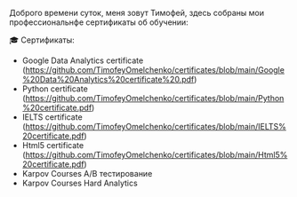 Доброго времени суток, меня зовут Тимофей, здесь собраны мои профессиональнфе сертификаты об обучении: 

🎓 Сертификаты:
- Google Data Analytics certificate (https://github.com/TimofeyOmelchenko/certificates/blob/main/Google%20Data%20Analytics%20certificate%20.pdf)
- Python certificate (https://github.com/TimofeyOmelchenko/certificates/blob/main/Python%20certificate.pdf)
- IELTS certificate (https://github.com/TimofeyOmelchenko/certificates/blob/main/IELTS%20certificate.pdf)
- Html5 certificate (https://github.com/TimofeyOmelchenko/certificates/blob/main/Html5%20certificate.pdf)
- Karpov Courses A/B тестирование
- Karpov Courses Hard Analytics
